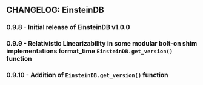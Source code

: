 ## CHANGELOG: EinsteinDB
### 0.9.8 - Initial release of EinsteinDB v1.0.0
### 0.9.9 - Relativistic Linearizability in some modular bolt-on shim implementations   format_time `EinsteinDB.get_version()` function
### 0.9.10 - Addition of `EinsteinDB.get_version()` function

